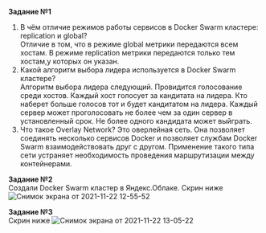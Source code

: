 **Задание №1**   
1. В чём отличие режимов работы сервисов в Docker Swarm кластере: replication и global?  
Отличие в том, что в режиме global метрики передаются всем хостам. В режиме replication метрики передаются только тем хостам,у которых он указан.  
2. Какой алгоритм выбора лидера используется в Docker Swarm кластере?  
Алгоритм выбора лидера следующий. Провидится голосование среди хостов. Каждый хост голосует за кандитата на лидера. Кто наберет больше голосов тот и будет кандитатом на лидера. Каждый сервер может проголосовать не более чем за один сервер в установленный срок. Не более одного кандидата может выйграть.
3. Что такое Overlay Network? Это оверлейная сеть. Она позволяет соединять несколько сервисов Docker и позволяет службам Docker Swarm взаимодействовать друг с другом. Применение такого типа сети устраняет необходимость проведения маршрутизации между контейнерами.  
  
**Задание №2**   
Создали Docker Swarm кластер в Яндекс.Облаке.
Скрин ниже
![Снимок экрана от 2021-11-22 12-55-52](https://user-images.githubusercontent.com/87299405/142831774-ed41cdb7-b013-4437-9456-53af5e592adb.png)
   
**Задание №3**   
Скрин ниже
![Снимок экрана от 2021-11-22 13-05-22](https://user-images.githubusercontent.com/87299405/142833067-12114902-398a-4560-9b39-448b7649731b.png)
